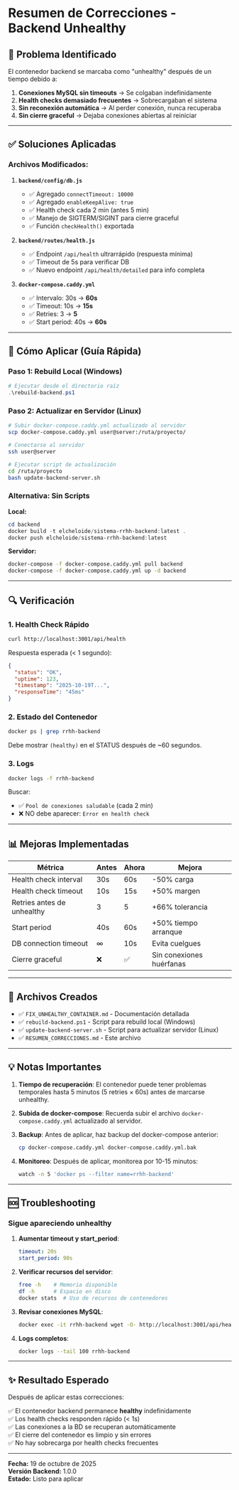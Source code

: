 # Resumen de Correcciones - Backend Unhealthy

## 🎯 Problema Identificado

El contenedor backend se marcaba como "unhealthy" después de un tiempo debido a:

1. **Conexiones MySQL sin timeouts** → Se colgaban indefinidamente
2. **Health checks demasiado frecuentes** → Sobrecargaban el sistema
3. **Sin reconexión automática** → Al perder conexión, nunca recuperaba
4. **Sin cierre graceful** → Dejaba conexiones abiertas al reiniciar

---

## ✅ Soluciones Aplicadas

### Archivos Modificados:

1. **`backend/config/db.js`**
   - ✅ Agregado `connectTimeout: 10000`
   - ✅ Agregado `enableKeepAlive: true`
   - ✅ Health check cada 2 min (antes 5 min)
   - ✅ Manejo de SIGTERM/SIGINT para cierre graceful
   - ✅ Función `checkHealth()` exportada

2. **`backend/routes/health.js`**
   - ✅ Endpoint `/api/health` ultrarrápido (respuesta mínima)
   - ✅ Timeout de 5s para verificar DB
   - ✅ Nuevo endpoint `/api/health/detailed` para info completa

3. **`docker-compose.caddy.yml`**
   - ✅ Intervalo: 30s → **60s**
   - ✅ Timeout: 10s → **15s**
   - ✅ Retries: 3 → **5**
   - ✅ Start period: 40s → **60s**

---

## 🚀 Cómo Aplicar (Guía Rápida)

### Paso 1: Rebuild Local (Windows)

```powershell
# Ejecutar desde el directorio raíz
.\rebuild-backend.ps1
```

### Paso 2: Actualizar en Servidor (Linux)

```bash
# Subir docker-compose.caddy.yml actualizado al servidor
scp docker-compose.caddy.yml user@server:/ruta/proyecto/

# Conectarse al servidor
ssh user@server

# Ejecutar script de actualización
cd /ruta/proyecto
bash update-backend-server.sh
```

### Alternativa: Sin Scripts

**Local:**
```powershell
cd backend
docker build -t elcheloide/sistema-rrhh-backend:latest .
docker push elcheloide/sistema-rrhh-backend:latest
```

**Servidor:**
```bash
docker-compose -f docker-compose.caddy.yml pull backend
docker-compose -f docker-compose.caddy.yml up -d backend
```

---

## 🔍 Verificación

### 1. Health Check Rápido
```bash
curl http://localhost:3001/api/health
```
Respuesta esperada (< 1 segundo):
```json
{
  "status": "OK",
  "uptime": 123,
  "timestamp": "2025-10-19T...",
  "responseTime": "45ms"
}
```

### 2. Estado del Contenedor
```bash
docker ps | grep rrhh-backend
```
Debe mostrar `(healthy)` en el STATUS después de ~60 segundos.

### 3. Logs
```bash
docker logs -f rrhh-backend
```
Buscar:
- ✅ `Pool de conexiones saludable` (cada 2 min)
- ❌ NO debe aparecer: `Error en health check`

---

## 📊 Mejoras Implementadas

| Métrica | Antes | Ahora | Mejora |
|---------|-------|-------|--------|
| Health check interval | 30s | 60s | -50% carga |
| Health check timeout | 10s | 15s | +50% margen |
| Retries antes de unhealthy | 3 | 5 | +66% tolerancia |
| Start period | 40s | 60s | +50% tiempo arranque |
| DB connection timeout | ∞ | 10s | Evita cuelgues |
| Cierre graceful | ❌ | ✅ | Sin conexiones huérfanas |

---

## 🎨 Archivos Creados

- ✅ `FIX_UNHEALTHY_CONTAINER.md` - Documentación detallada
- ✅ `rebuild-backend.ps1` - Script para rebuild local (Windows)
- ✅ `update-backend-server.sh` - Script para actualizar servidor (Linux)
- ✅ `RESUMEN_CORRECCIONES.md` - Este archivo

---

## 💡 Notas Importantes

1. **Tiempo de recuperación**: El contenedor puede tener problemas temporales hasta 5 minutos (5 retries × 60s) antes de marcarse unhealthy.

2. **Subida de docker-compose**: Recuerda subir el archivo `docker-compose.caddy.yml` actualizado al servidor.

3. **Backup**: Antes de aplicar, haz backup del docker-compose anterior:
   ```bash
   cp docker-compose.caddy.yml docker-compose.caddy.yml.bak
   ```

4. **Monitoreo**: Después de aplicar, monitorea por 10-15 minutos:
   ```bash
   watch -n 5 'docker ps --filter name=rrhh-backend'
   ```

---

## 🆘 Troubleshooting

### Sigue apareciendo unhealthy

1. **Aumentar timeout y start_period**:
   ```yaml
   timeout: 20s
   start_period: 90s
   ```

2. **Verificar recursos del servidor**:
   ```bash
   free -h    # Memoria disponible
   df -h      # Espacio en disco
   docker stats  # Uso de recursos de contenedores
   ```

3. **Revisar conexiones MySQL**:
   ```bash
   docker exec -it rrhh-backend wget -O- http://localhost:3001/api/health
   ```

4. **Logs completos**:
   ```bash
   docker logs --tail 100 rrhh-backend
   ```

---

## ✨ Resultado Esperado

Después de aplicar estas correcciones:

✅ El contenedor backend permanece **healthy** indefinidamente  
✅ Los health checks responden rápido (< 1s)  
✅ Las conexiones a la BD se recuperan automáticamente  
✅ El cierre del contenedor es limpio y sin errores  
✅ No hay sobrecarga por health checks frecuentes  

---

**Fecha:** 19 de octubre de 2025  
**Versión Backend:** 1.0.0  
**Estado:** Listo para aplicar
